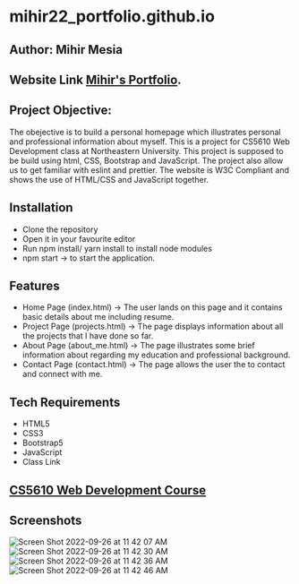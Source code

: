 # mihir22_portfolio.github.io

## Author: Mihir Mesia
## Website Link [Mihir's Portfolio](https://mihir22.github.io/mihir22_portfolio.github.io/).
## Project Objective: 
The obejective is to build a personal homepage which illustrates personal and professional information about myself. This is a project for CS5610 Web Development class at Northeastern University. This project is supposed to be build using html, CSS, Bootstrap and JavaScript. The project also allow us to get familiar with eslint and prettier. The website is W3C Compliant and shows the use of HTML/CSS and JavaScript together.

## Installation

- Clone the repository
- Open it in your favourite editor
- Run npm install/ yarn install to install node modules
- npm start -> to start the application.

## Features

- Home Page (index.html) -> The user lands on this page and it contains basic details about me including resume.
- Project Page (projects.html) -> The page displays information about all the projects that I have done so far.
- About Page (about_me.html) -> The page illustrates some brief information about regarding my education and professional background.
- Contact Page (contact.html) -> The page allows the user the to contact and connect with me.

## Tech Requirements
- HTML5
- CSS3
- Bootstrap5
- JavaScript
- Class Link

## [CS5610 Web Development Course](https://johnguerra.co/classes/webDevelopment_fall_2022/)

## Screenshots
![Screen Shot 2022-09-26 at 11 42 07 AM](https://user-images.githubusercontent.com/44001096/192358098-73685429-893a-4ac1-b562-06fd19dce101.png)
![Screen Shot 2022-09-26 at 11 42 30 AM](https://user-images.githubusercontent.com/44001096/192358102-650a68c8-8edb-4d4a-a4c2-4b79f8cd3634.png)
![Screen Shot 2022-09-26 at 11 42 36 AM](https://user-images.githubusercontent.com/44001096/192358104-d3b9349d-38e9-4bc5-84ad-8fb6e72dd80b.png)
![Screen Shot 2022-09-26 at 11 42 46 AM](https://user-images.githubusercontent.com/44001096/192358106-7be087ff-ff3b-4702-81ba-ba84bcc03572.png)



 


